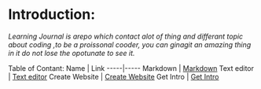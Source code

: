 
# Introduction:

*Learning Journal is arepo which contact alot of thing and differant topic about coding ,to be a proissonal cooder, you can ginagit an amazing thing in it do not lose the opotunate to see it.*

Table of Contant:
 Name | Link
 -----|-----
 Markdown | [Markdown](https://fatemaowedah.github.io/learning-journal/read01)
 Text editor | [Text editor](https://fatemaowedah.github.io/learning-journal/read02)
 Create Website | [Create Website](https://fatemaowedah.github.io/learning-journal/read04)
 Get Intro | [Get Intro](https://github.com/fatemaowedah/learning-journal/blob/master/Git%20Intro.md)

